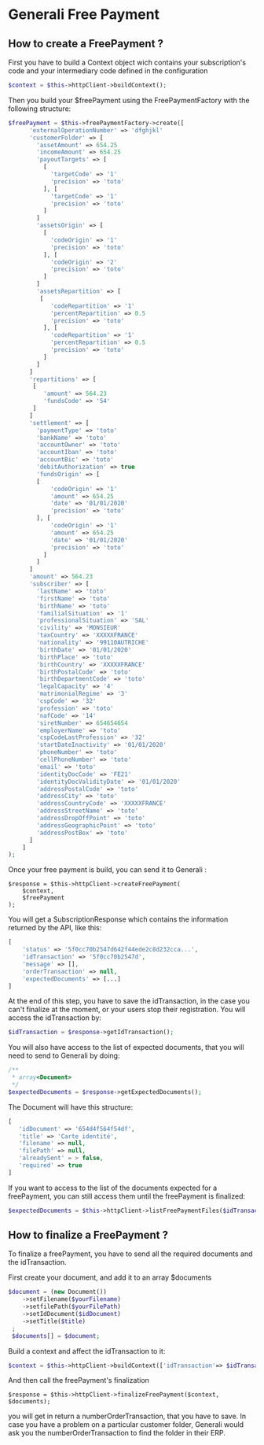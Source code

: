 # Generali Free Payment

## How to create a FreePayment ?

First you have to build a Context object wich contains your subscription's code and your intermediary code defined in the configuration
````php
$context = $this->httpClient->buildContext();
````

Then you build your $freePayment using the FreePaymentFactory with the following structure:
```php
$freePayment = $this->freePaymentFactory->create([
      'externalOperationNumber' => 'dfghjkl'
      'customerFolder' => [
        'assetAmount' => 654.25
        'incomeAmount' => 654.25
        'payoutTargets' => [
          [
            'targetCode' => '1'
            'precision' => 'toto'
          ], [
            'targetCode' => '1'
            'precision' => 'toto'
          ]
        ]
        'assetsOrigin' => [
          [
            'codeOrigin' => '1'
            'precision' => 'toto'
          ], [
            'codeOrigin' => '2'
            'precision' => 'toto'
          ]
        ]
        'assetsRepartition' => [
         [
            'codeRepartition' => '1'
            'percentRepartition' => 0.5
            'precision' => 'toto'
          ], [
            'codeRepartition' => '1'
            'percentRepartition' => 0.5
            'precision' => 'toto'
          ]
        ]
      ]
      'repartitions' => [
       [
          'amount' => 564.23
          'fundsCode' => '54'
       ]
      ]
      'settlement' => [
        'paymentType' => 'toto'
        'bankName' => 'toto'
        'accountOwner' => 'toto'
        'accountIban' => 'toto'
        'accountBic' => 'toto'
        'debitAuthorization' => true
        'fundsOrigin' => [
        [
            'codeOrigin' => '1'
            'amount' => 654.25
            'date' => '01/01/2020'
            'precision' => 'toto'
        ], [
            'codeOrigin' => '1'
            'amount' => 654.25
            'date' => '01/01/2020'
            'precision' => 'toto'
          ]
        ]
      ]
      'amount' => 564.23
      'subscriber' => [
        'lastName' => 'toto'
        'firstName' => 'toto'
        'birthName' => 'toto'
        'familialSituation' => '1'
        'professionalSituation' => 'SAL'
        'civility' => 'MONSIEUR'
        'taxCountry' => 'XXXXXFRANCE'
        'nationality' => '99110AUTRICHE'
        'birthDate' => '01/01/2020'
        'birthPlace' => 'toto'
        'birthCountry' => 'XXXXXFRANCE'
        'birthPostalCode' => 'toto'
        'birthDepartmentCode' => 'toto'
        'legalCapacity' => '4'
        'matrimonialRegime' => '3'
        'cspCode' => '32'
        'profession' => 'toto'
        'nafCode' => '14'
        'siretNumber' => 654654654
        'employerName' => 'toto'
        'cspCodeLastProfession' => '32'
        'startDateInactivity' => '01/01/2020'
        'phoneNumber' => 'toto'
        'cellPhoneNumber' => 'toto'
        'email' => 'toto'
        'identityDocCode' => 'FE21'
        'identityDocValidityDate' => '01/01/2020'
        'addressPostalCode' => 'toto'
        'addressCity' => 'toto'
        'addressCountryCode' => 'XXXXXFRANCE'
        'addressStreetName' => 'toto'
        'addressDropOffPoint' => 'toto'
        'addressGeographicPoint' => 'toto'
        'addressPostBox' => 'toto'
      ]
    ]
);
```

Once your free payment is build, you can send it to Generali :
```
$response = $this->httpClient->createFreePayment(
    $context, 
    $freePayment
);
```
You will get a SubscriptionResponse which contains the information returned by the API, like this: 
````php
[
    'status' => '5f0cc70b2547d642f44ede2c8d232cca...',
    'idTransaction' => '5f0cc70b2547d',
    'message' => [],
    'orderTransaction' => null,
    'expectedDocuments' => [...]
]
````
At the end of this step, you have to save the idTransaction, in the case you can't finalize at the moment, or your users stop their registration.
You will access the idTransaction by:
````php
$idTransaction = $response->getIdTransaction();
````

You will also have access to the list of expected documents, that you will need to send to Generali by doing:
````php
/**
 * array<Document>
 */
$expectedDocuments = $response->getExpectedDocuments();
````
The Document will have this structure:
```php
[
   'idDocument' => '654d4f564f54df',
   'title' => 'Carte identité',
   'filename' => null,
   'filePath' => null,
   'alreadySent' = > false,
   'required' => true
]
````
If you want to access to the list of the documents expected for a freePayment, you can still access them until the freePayment is finalized:
```php
$expectedDocuments = $this->httpClient->listFreePaymentFiles($idTransaction);
```

## How to finalize a FreePayment ?

To finalize a freePayment, you have to send all the required documents and the idTransaction.

First create your document, and add it to an array $documents
```php
$document = (new Document())
    ->setFilename($yourFilename)
    ->setfilePath($yourFilePath)
    ->setIdDocument($idDocument)
    ->setTitle($title)
 ;
 $documents[] = $document;
```

Build a context and affect the idTransaction to it:
```php
$context = $this->httpClient->buildContext(['idTransaction'=> $idTransaction]);
```
And then call the freePayment's finalization
```
$response = $this->httpClient->finalizeFreePayment($context, $documents);
```
you will get in return a numberOrderTransaction, that you have to save.
In case you have a problem on a particular customer folder, Generali would ask you the numberOrderTransaction to find the folder in their ERP.


